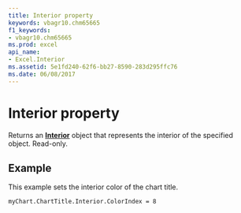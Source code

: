 ```yaml
---
title: Interior property
keywords: vbagr10.chm65665
f1_keywords:
- vbagr10.chm65665
ms.prod: excel
api_name:
- Excel.Interior
ms.assetid: 5e1fd240-62f6-bb27-8590-283d295ffc76
ms.date: 06/08/2017
---
```



# Interior property

Returns an **[Interior](https://docs.microsoft.com/office/vba/api/Excel.Interior(Graph%20object).md)** object that represents the interior of the specified object. Read-only.

## Example

This example sets the interior color of the chart title.

```vb
myChart.ChartTitle.Interior.ColorIndex = 8
```


